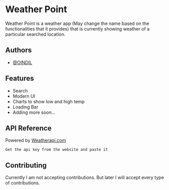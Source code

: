 
# Weather Point

Weather Point is a weather app (May change the name based on the functionalities that it provides) that is currently showing weather of a particular searched location.




## Authors

- [@OINDIL](https://github.com/OINDIL)


## Features

- Search
- Modern UI
- Charts to show low and high temp
- Loading Bar
- Adding more soon...


## API Reference
 
Powered by [Weatherapi.com](https://www.weatherapi.com/)
```
Get the api key from the website and paste it
```


## Contributing

Currently I am not accepting contributions. But later I will accept every type of contributions.

